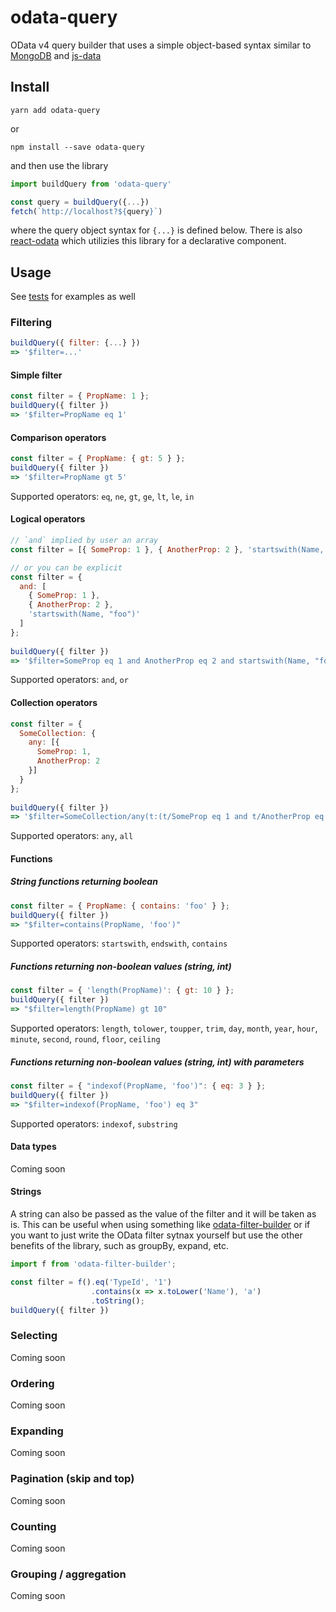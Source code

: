 # odata-query

OData v4 query builder that uses a simple object-based syntax similar to [MongoDB](https://docs.mongodb.com/manual/reference/operator/query/) and [js-data](http://www.js-data.io/v3.0/docs/query-syntax)

## Install
```
yarn add odata-query
```
or
```
npm install --save odata-query
```

and then use the library
```js
import buildQuery from 'odata-query'

const query = buildQuery({...})
fetch(`http://localhost?${query}`)
``` 
where the query object syntax for `{...}` is defined below.  There is also [react-odata](https://github.com/techniq/react-odata) which utilizies this library for a declarative component.

## Usage
See [tests](src/index.test.js) for examples as well

### Filtering
```js
buildQuery({ filter: {...} })
=> '$filter=...'
```

#### Simple filter
```js
const filter = { PropName: 1 };
buildQuery({ filter })
=> '$filter=PropName eq 1'
```

#### Comparison operators
```js
const filter = { PropName: { gt: 5 } };
buildQuery({ filter })
=> '$filter=PropName gt 5'
```
Supported operators: `eq`, `ne`, `gt`, `ge`, `lt`, `le`, `in`

#### Logical operators
```js
// `and` implied by user an array
const filter = [{ SomeProp: 1 }, { AnotherProp: 2 }, 'startswith(Name, "foo")'];

// or you can be explicit
const filter = {
  and: [
    { SomeProp: 1 },
    { AnotherProp: 2 },
    'startswith(Name, "foo")'
  ]
};
    
buildQuery({ filter })
=> '$filter=SomeProp eq 1 and AnotherProp eq 2 and startswith(Name, "foo")'
```
Supported operators: `and`, `or`

#### Collection operators
```js
const filter = {
  SomeCollection: {
    any: [{
      SomeProp: 1,
      AnotherProp: 2
    }]
  }
};
    
buildQuery({ filter })
=> '$filter=SomeCollection/any(t:(t/SomeProp eq 1 and t/AnotherProp eq 2)'
```

Supported operators: `any`, `all`

#### Functions
##### String functions returning boolean
```js
const filter = { PropName: { contains: 'foo' } };
buildQuery({ filter })
=> "$filter=contains(PropName, 'foo')"
```
Supported operators: `startswith`, `endswith`, `contains`

##### Functions returning non-boolean values (string, int)
```js
const filter = { 'length(PropName)': { gt: 10 } };
buildQuery({ filter })
=> "$filter=length(PropName) gt 10"
```
Supported operators: `length`, `tolower`, `toupper`, `trim`,
`day`, `month`, `year`, `hour`, `minute`, `second`,
`round`, `floor`, `ceiling`

##### Functions returning non-boolean values (string, int) with parameters
```js
const filter = { "indexof(PropName, 'foo')": { eq: 3 } };
buildQuery({ filter })
=> "$filter=indexof(PropName, 'foo') eq 3"
```
Supported operators: `indexof`, `substring`

#### Data types
Coming soon

#### Strings
A string can also be passed as the value of the filter and it will be taken as is.  This can be useful when using something like [odata-filter-builder](https://github.com/bodia-uz/odata-filter-builder) or if you want to just write the OData filter sytnax yourself but use the other benefits of the library, such as groupBy, expand, etc.
```js
import f from 'odata-filter-builder';

const filter = f().eq('TypeId', '1')
                  .contains(x => x.toLower('Name'), 'a')
                  .toString();
buildQuery({ filter })
```

### Selecting
Coming soon

### Ordering
Coming soon

### Expanding
Coming soon

### Pagination (skip and top)
Coming soon

### Counting
Coming soon

### Grouping / aggregation
Coming soon